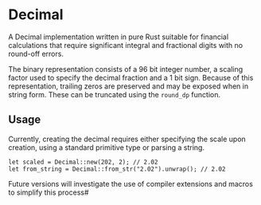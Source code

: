 # Decimal
A Decimal implementation written in pure Rust suitable for financial calculations that require significant integral and fractional digits with no round-off errors.

The binary representation consists of a 96 bit integer number, a scaling factor used to specify the decimal fraction and a 1 bit sign. Because of this representation, trailing zeros are preserved and may be exposed when in string form. These can be truncated using the `round_dp` function.

## Usage
Currently, creating the decimal requires either specifying the scale upon creation, using a standard primitive type or parsing a string.

```
let scaled = Decimal::new(202, 2); // 2.02
let from_string = Decimal::from_str("2.02").unwrap(); // 2.02
```

Future versions will investigate the use of compiler extensions and macros to simplify this process#
